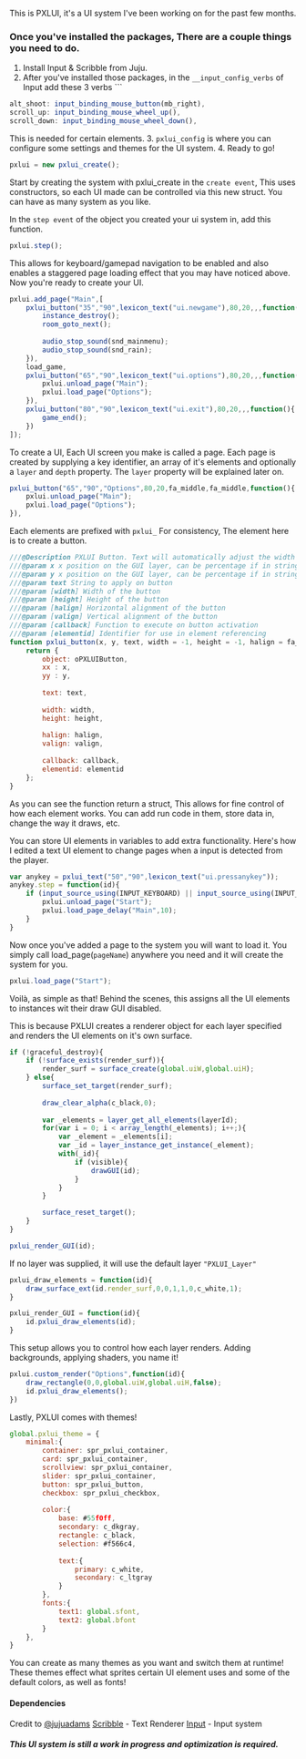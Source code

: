 
This is PXLUI, it's a UI system I've been working on for the past few months.

### Once you've installed the packages, There are a couple things you need to do.
1. Install Input & Scribble from Juju.
2. After you've installed those packages, in the `__input_config_verbs` of Input add these 3 verbs ```
```javascript
alt_shoot: input_binding_mouse_button(mb_right),
scroll_up: input_binding_mouse_wheel_up(),
scroll_down: input_binding_mouse_wheel_down(),
```
This is needed for certain elements.
3. `pxlui_config` is where you can configure some settings and themes for the UI system.
4. Ready to go!


```javascript
pxlui = new pxlui_create();
```
Start by creating the system with pxlui_create in the `create event`, This uses constructors, so each UI made can be controlled via this new struct. You can have as many system as you like.

In the `step event` of the object you created your ui system in, add this function.
```javascript
pxlui.step();
```
This allows for keyboard/gamepad navigation to be enabled and also enables a staggered page loading effect that you may have noticed above. Now you're ready to create your UI.

```javascript
pxlui.add_page("Main",[
	pxlui_button("35","90",lexicon_text("ui.newgame"),80,20,,,function(){
		instance_destroy();
		room_goto_next(); 
		
		audio_stop_sound(snd_mainmenu);
		audio_stop_sound(snd_rain);
	}),
	load_game,
	pxlui_button("65","90",lexicon_text("ui.options"),80,20,,,function(){
		pxlui.unload_page("Main");
		pxlui.load_page("Options");
	}),
	pxlui_button("80","90",lexicon_text("ui.exit"),80,20,,,function(){
		game_end();
	})
]);
```
To create a UI, Each UI screen you make is called a page. Each page is created by supplying a key identifier, an array of it's elements and optionally a `layer` and `depth` property. The `layer` property will be explained later on.

```javascript
pxlui_button("65","90","Options",80,20,fa_middle,fa_middle,function(){
	pxlui.unload_page("Main");
	pxlui.load_page("Options");
}),
```
Each elements are prefixed with `pxlui_` For consistency, The element here is to create a button.

```javascript
///@Description PXLUI Button. Text will automatically adjust the width and height of the button.
///@param x x position on the GUI layer, can be percentage if in string
///@param y x position on the GUI layer, can be percentage if in string
///@param text String to apply on button
///@param [width] Width of the button
///@param [height] Height of the button
///@param [halign] Horizontal alignment of the button
///@param [valign] Vertical alignment of the button
///@param [callback] Function to execute on button activation
///@param [elementid] Identifier for use in element referencing
function pxlui_button(x, y, text, width = -1, height = -1, halign = fa_middle, valign = fa_middle, callback = function(){}, elementid = 0){
	return {
		object: oPXLUIButton,
		xx : x,
		yy : y,
		
		text: text,
		
		width: width,
		height: height,
		
		halign: halign,
		valign: valign,
		
		callback: callback,
		elementid: elementid
	};
}
```
As you can see the function return a struct, This allows for fine control of how each element works. You can add run code in them, store data in, change the way it draws, etc. 

You can store UI elements in variables to add extra functionality.
Here's how I edited a text UI element to change pages when a input is detected from the player.
```javascript
var anykey = pxlui_text("50","90",lexicon_text("ui.pressanykey"));
anykey.step = function(id){
	if (input_source_using(INPUT_KEYBOARD) || input_source_using(INPUT_MOUSE) || input_source_using(INPUT_GAMEPAD)){
		pxlui.unload_page("Start");
		pxlui.load_page_delay("Main",10);	
	}
}
```

Now once you've added a page to the system you will want to load it.
You simply call load_page(`pageName`) anywhere you need and it will create the system for you.
```javascript
pxlui.load_page("Start");
```
Voilà, as simple as that! Behind the scenes, this assigns all the UI elements to instances wit their draw GUI disabled. 

This is because PXLUI creates a renderer object for each layer specified and renders the UI elements on it's own surface.
```javascript
if (!graceful_destroy){
	if (!surface_exists(render_surf)){
		render_surf = surface_create(global.uiW,global.uiH);
	} else{
		surface_set_target(render_surf);
		
		draw_clear_alpha(c_black,0);
	
		var _elements = layer_get_all_elements(layerId);
		for(var i = 0; i < array_length(_elements); i++;){
			var _element = _elements[i];
			var _id = layer_instance_get_instance(_element);
			with(_id){
				if (visible){
					drawGUI(id);
				}
			}
		}

		surface_reset_target();
	}
}

pxlui_render_GUI(id);
```
If no layer was supplied, it will use the default layer `"PXLUI_Layer"` 

```javascript
pxlui_draw_elements = function(id){
	draw_surface_ext(id.render_surf,0,0,1,1,0,c_white,1);
}

pxlui_render_GUI = function(id){
	id.pxlui_draw_elements(id);
}
```

This setup allows you to control how each layer renders. Adding backgrounds, applying shaders, you name it!
```javascript 
pxlui.custom_render("Options",function(id){
	draw_rectangle(0,0,global.uiW,global.uiH,false);
	id.pxlui_draw_elements();
})
```


Lastly, PXLUI comes with themes!
```javascript
global.pxlui_theme = {
	minimal:{
		container: spr_pxlui_container,
		card: spr_pxlui_container,
		scrollview: spr_pxlui_container,
		slider: spr_pxlui_container,
		button: spr_pxlui_button,
		checkbox: spr_pxlui_checkbox,
	
		color:{
			base: #55f0ff,
			secondary: c_dkgray,
			rectangle: c_black,
			selection: #f566c4,
		
			text:{
				primary: c_white,
				secondary: c_ltgray
			}	
		},
		fonts:{
			text1: global.sfont,	
			text2: global.bfont
		}
	},
}
```
You can create as many themes as you want and switch them at runtime! These themes effect what sprites certain UI element uses and some of the default colors, as well as fonts!

#### Dependencies
Credit to [@jujuadams](https://github.com/JujuAdams)
[Scribble](https://github.com/JujuAdams/scribble) - Text Renderer
[Input](https://github.com/JujuAdams/input) - Input system

##### This UI system is still a work in progress and optimization is required.
